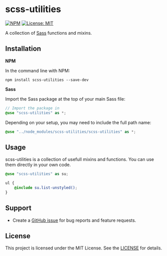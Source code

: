 # scss-utilities

[![NPM](https://img.shields.io/npm/v/sass-utilities.svg?style=flat-square)](https://www.npmjs.com/package/scss-utilities)
[![License: MIT](https://badgen.net/github/license/micromatch/micromatch)](https://github.com/WOTstorm/scss-utilities/blob/main/LICENSE)

A collection of [Sass](https://sass-lang.com/) functions and mixins.

## Installation

**NPM**

In the command line with NPM:

```shell
npm install scss-utilities --save-dev
```

**Sass**

Import the Sass package at the top of your main Sass file:

```scss
// Import the package in
@use "scss-utilities" as *;
```

Depending on your setup, you may need to include the full path name:

```scss
@use "../node_modules/scss-utilities/scss-utilities" as *;
```

## Usage

scss-utilities is a collection of usefull mixins and functions. You can use them directly in your own code.

```scss
@use "scss-utilities" as su;

ul {
    @include su.list-unstyled();
}
```

## Support

- Create a [GitHub issue](https://github.com/WOTstorm/scss-utilities/issues/new/choose) for bug reports and feature requests.

## License

This project is licensed under the MIT License. See the [LICENSE](https://github.com/WOTstorm/scss-utilities/blob/main/LICENSE) for details.
